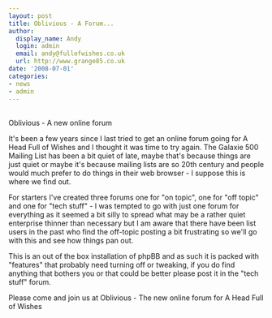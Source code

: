 ```yaml
---
layout: post
title: Oblivious - A Forum...
author:
  display_name: Andy
  login: admin
  email: andy@fullofwishes.co.uk
  url: http://www.grange85.co.uk
date: '2008-07-01'
categories:
- news
- admin
---
```

<div class="imagebox-center"><br/>Oblivious - A new online forum</div>
<p>It's been a few years since I last tried to get an online forum going for A Head Full of Wishes and I thought it was time to try again. The Galaxie 500 Mailing List has been a bit quiet of late, maybe that's because things are just quiet or maybe it's because mailing lists are so 20th century and people would much prefer to do things in their web browser - I suppose this is where we find out.</p>
<p>For starters I've created three forums one for "on topic", one for "off topic" and one for "tech stuff" - I was tempted to go with just one forum for everything as it seemed a bit silly to spread what may be a rather quiet enterprise thinner than necessary but I am aware that there have been list users in the past who find the off-topic posting a bit frustrating so we'll go with this and see how things pan out.</p>
<p>This is an out of the box installation of phpBB and as such it is packed with "features" that probably need turning off or tweaking, if you do find anything that bothers you or that could be better please post it in the "tech stuff" forum.</p>
<p>Please come and join us at Oblivious - The new online forum for A Head Full of Wishes</p>
